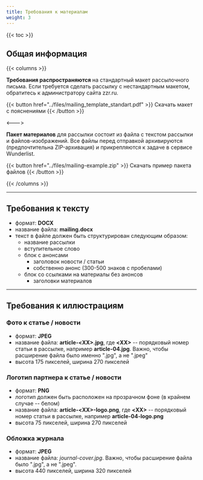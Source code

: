 ```yaml
---
title: Требования к материалам
weight: 3
---
```


{{< toc >}}

## Общая информация

{{< columns >}}

**Требования распространяются** на стандартный макет рассылочного письма. Если требуется сделать рассылку с нестандартным макетом, обратитесь к администратору сайта zzr.ru. 

{{< button href="../files/mailing_template_standart.pdf" >}} Скачать макет с пояснениями {{< /button >}}

<--->

**Пакет материалов** для рассылки состоит из файла с текстом рассылки и файлов-изображений. Все файлы перед отправкой архивируются (предпочтительна ZIP-архивация) и прикрепляются к задаче в сервисе Wunderlist.

{{< button href="../files/mailing-example.zip" >}} Скачать пример пакета файлов {{< /button >}}

{{< /columns >}}

--------

## Требования к тексту
- формат: **DOCX**
- название файла: **mailing.docx** 
- текст в файле должен быть структурирован следующим образом:
    - название рассылки
    - вступительное слово
    - блок с анонсами
        - заголовок новости / статьи
        - собственно анонс (300-500 знаков с пробелами)
    - блок со ссылками на материалы без анонсов
        - заголовки материалов

--------

## Требования к иллюстрациям

### Фото к статье / новости  
- формат: **JPEG**
- название файла: **article-\<XX\>.jpg**, где **\<XX\>** -- порядковый номер статьи в рассылке, например **article-04.jpg**. Важно, чтобы расширение файла было именно ".jpg", а не ".jpeg"
- высота 175 пикселей, ширина 270 пикселей

### Логотип партнера к статье / новости  
- формат: **PNG**
- логотип должен быть расположен на прозрачном фоне (в крайнем случае -- белом)
- название файла: **article-\<XX\>-logo.png**, где **\<XX\>** -- порядковый номер статьи в рассылке, например **article-04-logo.png**
- высота 75 пикселей, ширина 270 пикселей

### Обложка журнала  
- формат: **JPEG**
- название файла: *journal-cover.jpg*. Важно, чтобы расширение файла было ".jpg", а не ".jpeg".
- высота 440 пикселей, ширина 320 пикселей